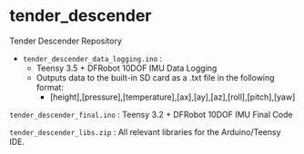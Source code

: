 # tender_descender
Tender Descender Repository

- `tender_descender_data_logging.ino` : 
  - Teensy 3.5 + DFRobot 10DOF IMU Data Logging
  - Outputs data to the built-in SD card as a .txt file in the following format:
    - [height],[pressure],[temperature],[ax],[ay],[az],[roll],[pitch],[yaw]
 
 

`tender_descender_final.ino` : Teensy 3.2 + DFRobot 10DOF IMU Final Code

`tender_descender_libs.zip` : All relevant libraries for the Arduino/Teensy IDE.
